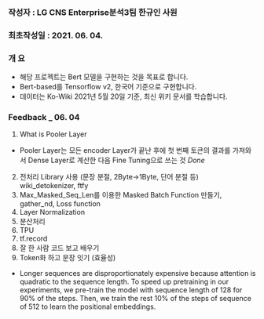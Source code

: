 ### 작성자 : LG CNS Enterprise분석3팀 한규인 사원
### 최초작성일 : 2021. 06. 04.

### 개 요

 - 해당 프로젝트는 Bert 모델을 구현하는 것을 목표로 합니다.
 - Bert-based를 Tensorflow v2, 한국어 기준으로 구현합니다.
 - 데이터는 Ko-Wiki 2021년 5월 20일 기준, 최신 위키 문서를 학습합니다.


### Feedback _ 06. 04

1. What is Pooler Layer
 - Pooler Layer는 모든 encoder Layer가 끝난 후에 첫 번째 토큰의 결과를 가져와서
   Dense Layer로 계산한 다음 Fine Tuning으로 쓰는 것 *Done*
2. 전처리 Library 사용 (문장 분절, 2Byte->1Byte, 단어 분절 등)
   wiki_detokenizer, ftfy
3. Max_Masked_Seq_Len를 이용한 Masked Batch Function 만들기, gather_nd, Loss function
4. Layer Normalization
5. 분산처리
6. TPU
7. tf.record
8. 잘 한 사람 코드 보고 배우기
9. Token화 하고 문장 잇기 (효율성)

- Longer sequences are disproportionately expensive because attention is quadratic to the sequence length.
To speed up pretraining in our experiments,
we pre-train the model with sequence length of 128 for 90% of the steps. Then, we train the rest 10% of the steps of sequence of 512 to learn the positional embeddings.
